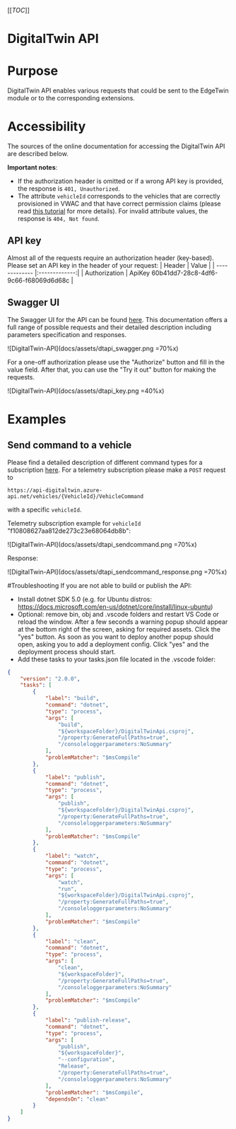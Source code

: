 [[_TOC_]]

DigitalTwin API
===============

# Purpose
DigitalTwin API enables various requests that could be sent to the EdgeTwin module or to the corresponding extensions.

# Accessibility
The sources of the online documentation for accessing the DigitalTwin API are described below.

__Important notes__:
 - If the authorization header is omitted or if a wrong API key is provided, the response is `401, Unauthorized`.
- The attribute `vehicleId` corresponds to the vehicles that are correctly provisioned in VWAC and that have correct permission claims (please read [this tutorial](https://dev.azure.com/vwac/Digital%20Twin/_wiki/wikis/Digital-Twin.wiki/27699/Provision-a-vehicle-in-VWAC-and-set-user-claims-for-permissions) for more details). For invalid attribute values, the response is `404, Not found`.

## API key
 Almost all of the requests require an authorization header (key-based). Please set an API key in the header of your request:
| Header        | Value           |
| ------------- |:-------------:| 
| Authorization      | ApiKey 60b41dd7-28c8-4df6-9c66-f68069d6d68c |


## Swagger UI
The Swagger UI for the API can be found [here](https://api-digitaltwin.azurewebsites.net/swagger/index.html). This documentation offers a full range of possible requests and their detailed description including parameters specification and responses.

![DigitalTwin-API](docs/assets/dtapi_swagger.png =70%x)

 For a one-off authorization please use the "Authorize" button and fill in the value field. After that, you can use the "Try it out" button for making the requests.

![DigitalTwin-API](docs/assets/dtapi_key.png =40%x)

# Examples
## Send command to a vehicle
Please find a detailed description of different command types for a subscription [here](https://api-digitaltwin.developer.azure-api.net/api-details#api=apim-digitaltwin&operation=setvehiclecommand). For a telemetry subscription please make a `POST` request to
 ```
 https://api-digitaltwin.azure-api.net/vehicles/{VehicleId}/VehicleCommand
 ```
with a specific `vehicleId`.

Telemetry subscription example for `vehicleId` "f10808627aa812de273c23e68064db8b":

![DigitalTwin-API](docs/assets/dtapi_sendcommand.png =70%x)

Response:

![DigitalTwin-API](docs/assets/dtapi_sendcommand_response.png =70%x)

#Troubleshooting
If you are not able to build or publish the API:
- Install dotnet SDK 5.0 (e.g. for Ubuntu distros: https://docs.microsoft.com/en-us/dotnet/core/install/linux-ubuntu)
- Optional: remove bin, obj and .vscode folders and restart VS Code or reload the window. After a few seconds a warning popup should appear at the bottom right of the screen, asking for required assets. Click the "yes" button. As soon as you want to deploy another popup should open, asking you to add a deployment config. Click "yes" and the deployment process should start.
- Add these tasks to your tasks.json file located in the .vscode folder:
``` json
{
    "version": "2.0.0",
    "tasks": [
        {
            "label": "build",
            "command": "dotnet",
            "type": "process",
            "args": [
                "build",
                "${workspaceFolder}/DigitalTwinApi.csproj",
                "/property:GenerateFullPaths=true",
                "/consoleloggerparameters:NoSummary"
            ],
            "problemMatcher": "$msCompile"
        },
        {
            "label": "publish",
            "command": "dotnet",
            "type": "process",
            "args": [
                "publish",
                "${workspaceFolder}/DigitalTwinApi.csproj",
                "/property:GenerateFullPaths=true",
                "/consoleloggerparameters:NoSummary"
            ],
            "problemMatcher": "$msCompile"
        },
        {
            "label": "watch",
            "command": "dotnet",
            "type": "process",
            "args": [
                "watch",
                "run",
                "${workspaceFolder}/DigitalTwinApi.csproj",
                "/property:GenerateFullPaths=true",
                "/consoleloggerparameters:NoSummary"
            ],
            "problemMatcher": "$msCompile"
        },
        {
            "label": "clean",
            "command": "dotnet",
            "type": "process",
            "args": [
                "clean",
                "${workspaceFolder}",
                "/property:GenerateFullPaths=true",
                "/consoleloggerparameters:NoSummary"
            ],
            "problemMatcher": "$msCompile"
        },
        {
            "label": "publish-release",
            "command": "dotnet",
            "type": "process",
            "args": [
                "publish",
                "${workspaceFolder}",
                "--configuration",
                "Release",
                "/property:GenerateFullPaths=true",
                "/consoleloggerparameters:NoSummary"
            ],
            "problemMatcher": "$msCompile",
            "dependsOn": "clean"
        }
    ]
} 
```